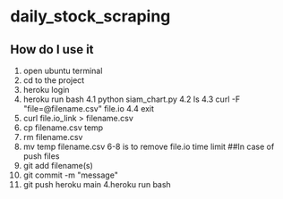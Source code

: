 # daily_stock_scraping
## How do I use it
1. open ubuntu terminal
2. cd to the project
3. heroku login
4. heroku run bash
    4.1 python siam_chart.py
    4.2 ls
    4.3 curl -F "file=@filename.csv" file.io
    4.4 exit
5. curl file.io_link > filename.csv
6. cp filename.csv temp
7. rm filename.csv 
8. mv temp filename.csv
6-8 is to remove file.io time limit
##In case of push files
1. git add filename(s)
2. git commit -m "message"
3. git push heroku main
4.heroku run bash